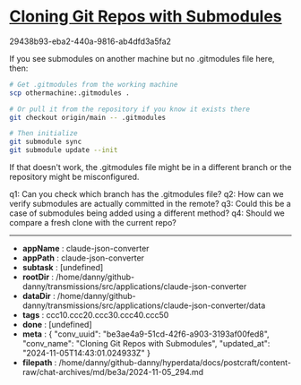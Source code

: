 # [Cloning Git Repos with Submodules](https://claude.ai/chat/be3ae4a9-51cd-42f6-a903-3193af00fed8)

29438b93-eba2-440a-9816-ab4dfd3a5fa2

 If you see submodules on another machine but no .gitmodules file here, then:

```bash
# Get .gitmodules from the working machine
scp othermachine:.gitmodules .

# Or pull it from the repository if you know it exists there
git checkout origin/main -- .gitmodules

# Then initialize
git submodule sync
git submodule update --init
```

If that doesn't work, the .gitmodules file might be in a different branch or the repository might be misconfigured.

q1: Can you check which branch has the .gitmodules file?
q2: How can we verify submodules are actually committed in the remote?
q3: Could this be a case of submodules being added using a different method?
q4: Should we compare a fresh clone with the current repo?

---

* **appName** : claude-json-converter
* **appPath** : claude-json-converter
* **subtask** : [undefined]
* **rootDir** : /home/danny/github-danny/transmissions/src/applications/claude-json-converter
* **dataDir** : /home/danny/github-danny/transmissions/src/applications/claude-json-converter/data
* **tags** : ccc10.ccc20.ccc30.ccc40.ccc50
* **done** : [undefined]
* **meta** : {
  "conv_uuid": "be3ae4a9-51cd-42f6-a903-3193af00fed8",
  "conv_name": "Cloning Git Repos with Submodules",
  "updated_at": "2024-11-05T14:43:01.024933Z"
}
* **filepath** : /home/danny/github-danny/hyperdata/docs/postcraft/content-raw/chat-archives/md/be3a/2024-11-05_294.md